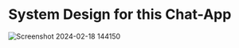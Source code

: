 <h1>System Design for this Chat-App</h1>

![Screenshot 2024-02-18 144150](https://github.com/Govind-Upadhyay-12/Scalable_Chat_App-Microservices/assets/119063599/89d1ada2-27ba-47f4-b53b-d5570d25a93e)
